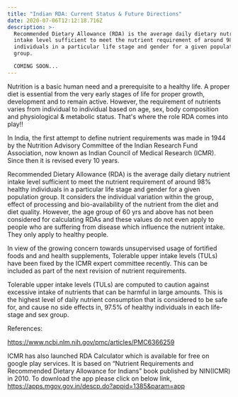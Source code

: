 ```yaml
---
title: "Indian RDA: Current Status & Future Directions"
date: 2020-07-06T12:12:18.716Z
description: >-
  Recommended Dietary Allowance (RDA) is the average daily dietary nutrient
  intake level sufficient to meet the nutrient requirement of around 98% healthy
  individuals in a particular life stage and gender for a given population
  group.

  COMING SOON...
---
```

Nutrition is a basic human need and a prerequisite to a healthy life. A proper diet is essential from the very early stages of life for proper growth, development and to remain active. However, the requirement of nutrients varies from individual to individual based on age, sex, body composition and physiological & metabolic status. That's where the role RDA comes into play!!

In India, the first attempt to define nutrient requirements was made in 1944 by the Nutrition Advisory Committee of the Indian Research Fund Association, now known as Indian Council of Medical Research (ICMR). Since then it is revised every 10 years. 

Recommended Dietary Allowance (RDA) is the average daily dietary nutrient intake level sufficient to meet the nutrient requirement of around 98% healthy individuals in a particular life stage and gender for a given population group. It considers the individual variation within the group, effect of processing and bio-availability of the nutrient from the diet and diet quality. However, the age group of 60 yrs and above has not been considered for calculating RDAs and these values do not even apply to people who are suffering from disease which influence the nutrient intake. They only apply to healthy people.

In view of the growing concern towards unsupervised usage of fortified foods and and health supplements, Tolerable upper intake levels (TULs) have been fixed by the ICMR expert committee recently. This can be included as part of the next revision of nutrient requirements. 

Tolerable upper intake levels (TULs) are computed to caution against excessive intake of nutrients that can be harmful in large amounts. This is the highest level of daily nutrient consumption that is considered to be safe for, and cause no side effects in, 97.5% of healthy individuals in each life-stage and sex group. 
 
References:  
https://www.ncbi.nlm.nih.gov/pmc/articles/PMC6366259







 



ICMR has also launched RDA Calculator which is available for free on google play services. It is  based on “Nutrient Requirements and Recommended Dietary Allowance for Indians” book published by NIN(ICMR) in 2010. To download the app please click on below link,
https://apps.mgov.gov.in/descp.do?appid=1385&param=app  